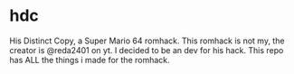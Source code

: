 # hdc
His Distinct Copy, a Super Mario 64 romhack.
This romhack is not my, the creator is @reda2401 on yt.
I decided to be an dev for his hack.
This repo has ALL the things i made for the romhack.

